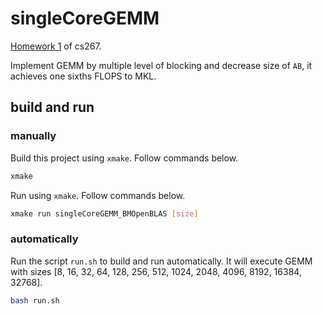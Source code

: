 # singleCoreGEMM

[Homework 1](https://sites.google.com/lbl.gov/cs267-spr2022/hw-1) of cs267.

Implement GEMM by multiple level of blocking and decrease size of `AB`,
it achieves one sixths FLOPS to MKL.

## build and run

### manually

Build this project using `xmake`.
Follow commands below.

``` bash
xmake
```

Run using `xmake`.
Follow commands below.

``` bash
xmake run singleCoreGEMM_BMOpenBLAS [size]
```

### automatically

Run the script `run.sh` to build and run automatically.
It will execute GEMM with sizes [8, 16, 32, 64, 128, 256, 512, 1024, 2048, 4096, 8192, 16384, 32768].

``` bash
bash run.sh
```
